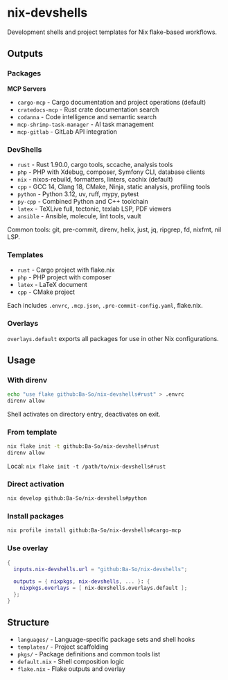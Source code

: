 # nix-devshells

Development shells and project templates for Nix flake-based workflows.

## Outputs

### Packages

**MCP Servers**
- `cargo-mcp` - Cargo documentation and project operations (default)
- `cratedocs-mcp` - Rust crate documentation search
- `codanna` - Code intelligence and semantic search
- `mcp-shrimp-task-manager` - AI task management
- `mcp-gitlab` - GitLab API integration

### DevShells

- `rust` - Rust 1.90.0, cargo tools, sccache, analysis tools
- `php` - PHP with Xdebug, composer, Symfony CLI, database clients
- `nix` - nixos-rebuild, formatters, linters, cachix (default)
- `cpp` - GCC 14, Clang 18, CMake, Ninja, static analysis, profiling tools
- `python` - Python 3.12, uv, ruff, mypy, pytest
- `py-cpp` - Combined Python and C++ toolchain
- `latex` - TeXLive full, tectonic, texlab LSP, PDF viewers
- `ansible` - Ansible, molecule, lint tools, vault

Common tools: git, pre-commit, direnv, helix, just, jq, ripgrep, fd, nixfmt, nil LSP.

### Templates

- `rust` - Cargo project with flake.nix
- `php` - PHP project with composer
- `latex` - LaTeX document
- `cpp` - CMake project

Each includes `.envrc`, `.mcp.json`, `.pre-commit-config.yaml`, flake.nix.

### Overlays

`overlays.default` exports all packages for use in other Nix configurations.

## Usage

### With direnv

```bash
echo "use flake github:Ba-So/nix-devshells#rust" > .envrc
direnv allow
```

Shell activates on directory entry, deactivates on exit.

### From template

```bash
nix flake init -t github:Ba-So/nix-devshells#rust
direnv allow
```

Local: `nix flake init -t /path/to/nix-devshells#rust`

### Direct activation

```bash
nix develop github:Ba-So/nix-devshells#python
```

### Install packages

```bash
nix profile install github:Ba-So/nix-devshells#cargo-mcp
```

### Use overlay

```nix
{
  inputs.nix-devshells.url = "github:Ba-So/nix-devshells";

  outputs = { nixpkgs, nix-devshells, ... }: {
    nixpkgs.overlays = [ nix-devshells.overlays.default ];
  };
}
```

## Structure

- `languages/` - Language-specific package sets and shell hooks
- `templates/` - Project scaffolding
- `pkgs/` - Package definitions and common tools list
- `default.nix` - Shell composition logic
- `flake.nix` - Flake outputs and overlay
